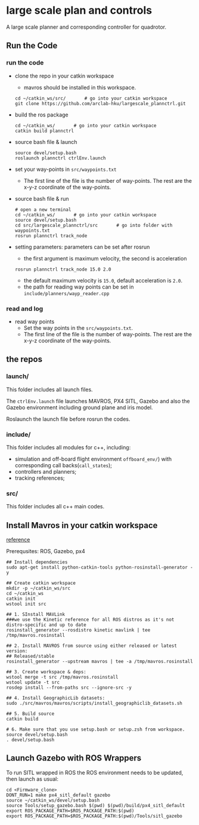 # large scale plan and controls

A large scale planner and corresponding controller for quadrotor.



## Run the Code

### run the code

* clone the repo in your catkin workspace

  * mavros should be installed in this workspace.

  ```
  cd ~/catkin_ws/src/		# go into your catkin workspace
  git clone https://github.com/arclab-hku/largescale_plannctrl.git
  ```

* build the ros package

  ```
  cd ~/catkin_ws/		# go into your catkin workspace
  catkin build plannctrl
  ```

* source bash file & launch

  ```
  source devel/setup.bash
  roslaunch plannctrl ctrlEnv.launch
  ```

* set your way-points in `src/waypoints.txt`

  * The first line of the file is the number of way-points. The rest are the x-y-z coordinate of the way-points.
  
* source bash file & run

  ```
  # open a new terminal
  cd ~/catkin_ws/		# go into your catkin workspace
  source devel/setup.bash
  cd src/largescale_plannctrl/src		# go into folder with waypoints.txt
  rosrun plannctrl track_node
  ```
  
* setting parameters: parameters can be set after rosrun

  * the first argument is maximum velocity, the second is acceleration

  ```
  rosrun plannctrl track_node 15.0 2.0
  ```

  * the default maximum velocity is `15.0`, default acceleration is `2.0`.
  * the path for reading way points can be set in `include/planners/wayp_reader.cpp`



### read and log

* read way points
  * Set the way points in the `src/waypoints.txt`. 
  * The first line of the file is the number of way-points. The rest are the x-y-z coordinate of the way-points.



## the repos

### launch/

This folder includes all launch files.

The `ctrlEnv.launch` file launches MAVROS, PX4 SITL, Gazebo and also the Gazebo environment including ground plane and iris model.

Roslaunch the launch file before rosrun the codes.

### include/

This folder includes all modules for c++, including:

* simulation and off-board flight environment `offboard_env/`) with corresponding call backs(`call_states`);
* controllers and planners;
* tracking references;

### src/

This folder includes all c++ main codes.



## Install Mavros in your catkin workspace

[reference](https://dev.px4.io/v1.9.0/en/ros/mavros_installation.html)

Prerequsites: ROS, Gazebo, px4

```shell
## Install dependencies
sudo apt-get install python-catkin-tools python-rosinstall-generator -y

## Create catkin workspace
mkdir -p ~/catkin_ws/src
cd ~/catkin_ws
catkin init
wstool init src

## 1. SInstall MAVLink
###we use the Kinetic reference for all ROS distros as it's not distro-specific and up to date
rosinstall_generator --rosdistro kinetic mavlink | tee /tmp/mavros.rosinstall

## 2. Install MAVROS from source using either released or latest version:
## Released/stable
rosinstall_generator --upstream mavros | tee -a /tmp/mavros.rosinstall

## 3. Create workspace & deps:
wstool merge -t src /tmp/mavros.rosinstall
wstool update -t src
rosdep install --from-paths src --ignore-src -y

## 4. Install GeographicLib datasets:
sudo ./src/mavros/mavros/scripts/install_geographiclib_datasets.sh

## 5. Build source
catkin build

# 6. Make sure that you use setup.bash or setup.zsh from workspace.
source devel/setup.bash
. devel/setup.bash
```



## Launch Gazebo with ROS Wrappers

To run SITL wrapped in ROS the ROS environment needs to be updated, then launch as usual:

```
cd <Firmware_clone>
DONT_RUN=1 make px4_sitl_default gazebo
source ~/catkin_ws/devel/setup.bash    
source Tools/setup_gazebo.bash $(pwd) $(pwd)/build/px4_sitl_default
export ROS_PACKAGE_PATH=$ROS_PACKAGE_PATH:$(pwd)
export ROS_PACKAGE_PATH=$ROS_PACKAGE_PATH:$(pwd)/Tools/sitl_gazebo
```

